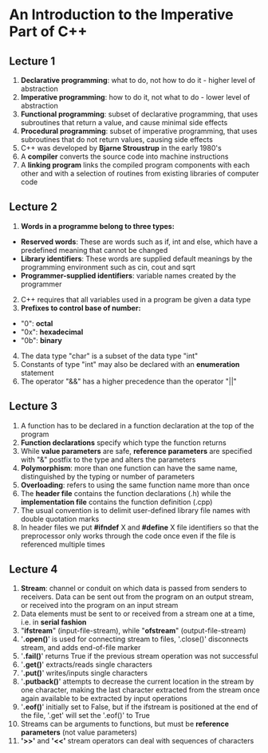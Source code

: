 # An Introduction to the Imperative Part of C++

## Lecture 1
1. **Declarative programming**: what to do, not how to do it - higher level of abstraction
2. **Imperative programming**: how to do it, not what to do - lower level of abstraction
3. **Functional programming**: subset of declarative programming, that uses subroutines that return a value, and cause minimal side effects
4. **Procedural programming**: subset of imperative programming, that uses subroutines that do not return values, causing side effects
5. C++ was developed by **Bjarne Stroustrup** in the early 1980's
6. A **compiler** converts the source code into machine instructions
7. A **linking program** links the compiled program components with each other and with a selection of routines from existing libraries of computer code

## Lecture 2
1. **Words in a programme belong to three types:**
* **Reserved words**: These are words such as if, int and else, which have a predefined meaning that cannot be changed
* **Library identifiers**: These words are supplied default meanings by the programming environment such as cin, cout and sqrt
* **Programmer-supplied identifiers**: variable names created by the programmer
2. C++ requires that all variables used in a program be given a data type
3. **Prefixes to control base of number:**
* "0": **octal**
* "0x": **hexadecimal**
* "0b": **binary**
4. The data type "char" is a subset of the data type "int"
5. Constants of type "int" may also be declared with an **enumeration** statement
6. The operator "&&" has a higher precedence than the operator "||"

## Lecture 3
1. A function has to be declared in a function declaration at the top of the program
2. **Function declarations** specify which type the function returns
3. While **value parameters** are safe, **reference parameters** are specified with "&" postfix to the type and alters the parameters
4. **Polymorphism**: more than one function can have the same name, distinguished by the typing or number of parameters
5. **Overloading**: refers to using the same function name more than once
6. The **header file** contains the function declarations (.h) while the **implementation file** contains the function definition (.cpp)
7. The usual convention is to delimit user-defined library file names with double quotation marks
8. In header files we put **#ifndef** X and **#define** X file identifiers so that the preprocessor only works through the code once even if the file is referenced multiple times

## Lecture 4
1. **Stream**: channel or conduit on which data is passed from senders to receivers. Data can be sent out from the program on an output stream, or received into the program on an input stream
2. Data elements must be sent to or received from a stream one at a time, i.e. in **serial fashion**
3. "**ifstream**" (input-file-stream), while "**ofstream**" (output-file-stream)
4. '**.open()**' is used for connecting stream to files, '.close()' disconnects stream, and adds end-of-file marker
5. '**.fail()**' returns True if the previous stream operation was not successful
6. '**.get()**' extracts/reads single characters
7. '**.put()**' writes/inputs single characters
8. '**.putback()**' attempts to decrease the current location in the stream by one character, making the last character extracted from the stream once again available to be extracted by input operations
9. '**.eof()**' initially set to False, but if the ifstream is positioned at the end of the file, '.get' will set the '.eof()' to True
10. Streams can be arguments to functions, but must be **reference parameters** (not value parameters)
11. **'>>'** and **'<<'** stream operators can deal with sequences of characters 
